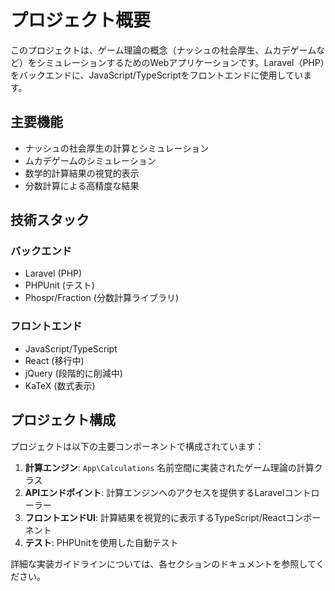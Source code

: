 # プロジェクト概要

このプロジェクトは、ゲーム理論の概念（ナッシュの社会厚生、ムカデゲームなど）をシミュレーションするためのWebアプリケーションです。Laravel（PHP）をバックエンドに、JavaScript/TypeScriptをフロントエンドに使用しています。

## 主要機能

- ナッシュの社会厚生の計算とシミュレーション
- ムカデゲームのシミュレーション
- 数学的計算結果の視覚的表示
- 分数計算による高精度な結果

## 技術スタック

### バックエンド
- Laravel (PHP)
- PHPUnit (テスト)
- Phospr/Fraction (分数計算ライブラリ)

### フロントエンド
- JavaScript/TypeScript
- React (移行中)
- jQuery (段階的に削減中)
- KaTeX (数式表示)

## プロジェクト構成

プロジェクトは以下の主要コンポーネントで構成されています：

1. **計算エンジン**: `App\Calculations` 名前空間に実装されたゲーム理論の計算クラス
2. **APIエンドポイント**: 計算エンジンへのアクセスを提供するLaravelコントローラー
3. **フロントエンドUI**: 計算結果を視覚的に表示するTypeScript/Reactコンポーネント
4. **テスト**: PHPUnitを使用した自動テスト

詳細な実装ガイドラインについては、各セクションのドキュメントを参照してください。